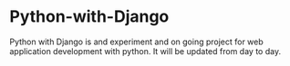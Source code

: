 # Python-with-Django
Python with Django is and experiment and on going project for web application development with python. It will be updated from day to day.
